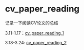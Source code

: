 # cv_paper_reading
记录一下阅读CV论文的总结

3.11-1.17：[cv_paper_reading_1](https://github.com/ucasmjc/cv_paper_reading/blob/main/cv_paper_reading_1.md)

3.18-3.24: [cv_paper_reading_2](https://github.com/ucasmjc/cv_paper_reading/blob/main/cv_paper_reading_2.md)